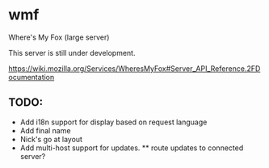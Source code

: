 wmf
===

Where's My Fox (large server)

This server is still under development.

https://wiki.mozilla.org/Services/WheresMyFox#Server_API_Reference.2FDocumentation

TODO:
---
* Add i18n support for display based on request language
* Add final name
* Nick's go at layout
* Add multi-host support for updates.
** route updates to connected server?

